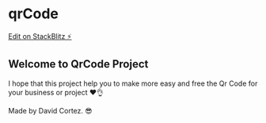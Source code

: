 # qrCode

[Edit on StackBlitz ⚡️](https://stackblitz.com/edit/react-pqcgvj)

## Welcome to QrCode Project

I hope that this project help you to make more easy and free the Qr Code for your business or project ❤👌

Made by David Cortez. 😎
